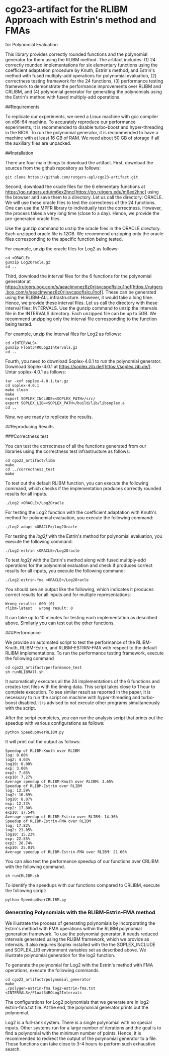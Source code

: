 # cgo23-artifact for the RLIBM Approach with Estrin's method and FMAs
  for Polynomial Evaluation

This library provides correctly rounded functions and the polynomial
generator for them using the RLIBM method. The artifact includes: (1)
24 correctly rounded implementations for six elementary functions
using the coefficient adaptation procedure by Knuth, Estrin's method,
and Estrin's method with fused multiply-add operations for polynomial
evaluation, (2) correctness testing framework for the 24 functions,
(3) performance testing framework to demonstrate the performance
improvements over RLIBM and CRLIBM, and (4) polynomial generator for
generating the polynomials using the Estrin's method with fused
multiply-add operations.

##Requirements

To replicate our experiments, we need a Linux machine with gcc
compiler on x86-64 machine. To accurately reproduce our performance
experiments, it is recommended to disable turbo-boost and
hyper-threading in the BIOS. To run the polynomial generator, it is
recommended to have a machine with at least 16 GB of RAM. We need
about 50 GB of storage if all the auxiliary files are unpacked.


##Installation

There are four main things to download the artifact. First, download
the sources from the github repository as follows:

```
git clone https://github.com/rutgers-apl/cgo23-artifact.git
```

Second, download the oracle files for the 6 elementary functions at
https://go.rutgers.edu/m6ex2hnc[https://go.rutgers.edu/m6ex2hnc] using
the browser and save them to a directory. Let us call the directory:
ORACLE. We will use these oracle files to test the correctness of the
24 functions. One can use the MPFR library to individually test the
correctness. However, the process takes a very long time (close to a
day). Hence, we provide the pre-generated oracle files.

Use the gunzip command to unzip the oracle files in the ORACLE
directory. Each unzipped oracle file is 12GB. We recommend unzipping
only the oracle files corresponding to the specific function being
tested.

For example, unzip the oracle files for Log2 as follows:

```
cd <ORACLE>
gunzip Log2Oracle.gz
cd ..
```


Third, download the interval files for the 6 functions for the
polynomial generator at
https://rutgers.box.com/s/aeaclmvnez8z0rjjsvcspoflslcu1nof[https://rutgers.box.com/s/aeaclmvnez8z0rjjsvcspoflslcu1nof]. These
can be generated using the RLIBM-ALL infrastructure. However, it would
take a long time. Hence, we provide these interval files. Let us call
the directory with these interval files: INTERVALS. Use the gunzip
command to unzip the intervals file in the INTERVALS directory. Each
unzipped file can be up to 5GB.  We recommend unzipping only the
interval file corresponding to the function being tested.

For example, unzip the interval files for Log2 as follows:

```
cd <INTERVALS>
gunzip Float34ROLog2Intervals.gz 
cd ..
```


Fourth, you need to download Soplex-4.0.1 to run the polynomial
generator. Download Soplex-4.0.1 at
https://soplex.zib.de/[https://soplex.zib.de/].  Untar soplex-4.0.1 as
follows:

```
tar -xvf soplex-4.0.1.tar.gz
cd soplex-4.0.1
make clean
make
export SOPLEX_INCLUDE=<SOPLEX_PATH>/src/
export SOPLEX_LIB=<SOPLEX_PATH>/build/lib/libsoplex.a
cd ..
```

Now, we are ready to replicate the results.

##Reproducing Results

###Correctness test

You can test the correctness of all the functions generated from our
libraries using the correctness test infrastructure as follows:

```
cd cgo23_artifact/libm
make
cd ../correctness_test
make
```

To test out the default RLIBM function, you can execute the following
 command, which checks if the implementation produces correctly
 rounded results for all inputs.


```
./Log2 <ORACLE>/Log2Oracle
```

For testing the Log2 function with the coefficient adaptation with Knuth's
method for polynomial evaluation, you execute the following command:

```
./Log2-adapt <ORACLE>/Log2Oracle
```

For testing the $log2f$ with the Estrin's method for polynomial
evaluation, you execute the following command:

```
./Log2-estrin <ORACLE>/Log2Oracle
```

To test $log2f$ with the Estrin's method along with fused multiply-add
operations for the polynomial evaluation and check if produces correct
results for all inputs, you execute the following command:

```
./Log2-estrin-fma <ORACLE>/Log2Oracle
```

You should see an output like the following, which indicates it
produces correct results for all inputs and for multiple representations:

```
Wrong results: 000 (0)
rlibm-latest   wrong result: 0
```


It can take up to 10 minutes for testing each implementation as
described above.  Similarly you can test out the other functions.


###Performance

We provide an automated script to test the performance of the
RLIBM-Knuth, RLIBM-Estrin, and RLIBM-ESTRIN-FMA with respect to the
default RLIBM  implementations. To run the performance testing
framework, execute the following command

```
cd cgo23_artifact/performance_test
sh runRLIBMAll.sh
```

It automatically executes all the 24 implementations of the 6
functions and creates text files with the timing data. This script
takes close to 1 hour to complete execution. To see similar result as
reported in the paper, it is necessary to run the script on machine
with hyper-threading and turbo-boost disabled. It is advised to not
execute other programs simultaneously with the script.

After the script completes, you can run the analysis script that
prints out the speedup with various configurations as follows:

```
python SpeedupOverRLIBM.py
```


It will print out the output as follows:

```
Speedup of RLIBM-Knuth over RLIBM
log: 0.00%
log2: 4.03%
log10: 0.00%
exp: 3.00%
exp2: 7.85%
exp10: 7.27%
Average speedup of RLIBM-Knuth over RLIBM: 3.65%
Speedup of RLIBM-Estrin over RLIBM
log: 12.59%
log2: 16.89%
log10: 8.87%
exp: 12.73%
exp2: 17.80%
exp10: 17.54%
Average speedup of RLIBM-Estrin over RLIBM: 14.36%
Speedup of RLIBM-Estrin-FMA over RLIBM
log: 17.82%
log2: 21.05%
log10: 15.23%
exp: 22.55%
exp2: 28.74%
exp10: 25.01%
Average speedup of RLIBM-Estrin-FMA over RLIBM: 21.66%
```

You can also test the performance speedup of our functions over CRLIBM
with the following command.


```
sh runCRLIBM.sh
```


To identify the speedups with our functions compared to CRLIBM,
execute the following script:

```
python SpeedupOverCRLIBM.py
```

### Generating Polynomials with the RLIBM-Estrin-FMA method

We illustrate the process of generating polynomials by incorporating
the Estrin's method with FMA operations within the RLIBM polynomial
generation framework. To use the polynomial generator, it needs
reduced intervals generated using the RLIBM framework, which we
provide as intervals. It also requires Soplex installed with the the
SOPLEX_INCLUDE and SOPLEX_LIB environment variables set as described
above. We illustrate polynomial generation for the log2 function.

To generate the polynomial for Log2 with the Estrin's method with FMA
operations, execute the following commands.


```
cd cgo23_artifact/polynomial_generator
make
./polygen-estrin-fma log2-estrin-fma.txt <INTERVALS>/Float34ROLog2Intervals
```

The configurations for Log2 polynomials that we generate are in
log2-estrin-fma.txt file.  At the end, the polynomial generator prints
out the polynomial.

Log2 is a full-rank system. There is a single polynomial with no
special inputs. Other systems run for a large number of iterations and
the goal is to find a polynomial with the minimum number of
points. Hence, it is recommended to redirect the output of the
polynomial generator to a file. Those functions can take close to 3-4
hours to perform such exhaustive search.
